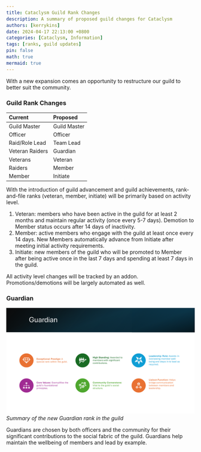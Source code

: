 ```yaml
---
title: Cataclysm Guild Rank Changes
description: A summary of proposed guild changes for Cataclysm
authors: [kerrykins]
date: 2024-04-17 22:13:00 +0800
categories: [Cataclysm, Information]
tags: [ranks, guild updates]
pin: false
math: true
mermaid: true
---
```


With a new expansion comes an opportunity to restructure our guild to better suit the community. 

### Guild Rank Changes

| Current               | Proposed         |
| :--------------------------- | :--------------- |
| Guild Master      | Guild Master   |
| Officer       | Officer  |
| Raid/Role Lead      | Team Lead   |
| Veteran Raiders       | Guardian   |
| Veterans      | Veteran   |
| Raiders     | Member   |
| Member | Initiate   |

With the introduction of guild advancement and guild achievements, rank-and-file ranks (veteran, member, initiate) will be primarily based on activity level. 

1. Veteran: members who have been active in the guild for at least 2 months and maintain regular activity (once every 5-7 days). Demotion to Member status occurs after 14 days of inactivity.
2. Member: active members who engage with the guild at least once every 14 days. New Members automatically advance from Initiate after meeting initial activity requirements.
3. Initiate: new members of the guild who will be promoted to Member after being active once in the last 7 days and spending at least 7 days in the guild.

All activity level changes will be tracked by an addon. Promotions/demotions will be largely automated as well. 

### Guardian
![Guardian Rank](/images/guardian-rank.png)
_Summary of the new Guardian rank in the guild_

Guardians are chosen by both officers and the community for their significant contributions to the social fabric of the guild. Guardians help maintain the wellbeing of members and lead by example.